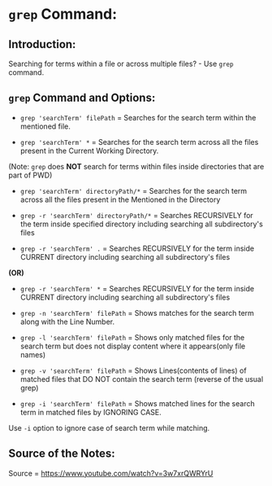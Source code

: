 # `grep` Command:

## Introduction:

Searching for terms within a file or across multiple files? - Use `grep` command.

## `grep` Command and Options:

- `grep 'searchTerm' filePath` = Searches for the search term within the mentioned file.

- `grep 'searchTerm' *` = Searches for the search term across all the files present in the Current Working Directory.

(Note: `grep` does **NOT** search for terms within files inside directories that are part of PWD)

- `grep 'searchTerm' directoryPath/*` = Searches for the search term across all the files present in the Mentioned in the Directory

- `grep -r 'searchTerm' directoryPath/*` = Searches RECURSIVELY for the term inside specified directory including searching all subdirectory's files

- `grep -r 'searchTerm' .` = Searches RECURSIVELY for the term inside CURRENT directory including searching all subdirectory's files

**(OR)**

- `grep -r 'searchTerm' *` = Searches RECURSIVELY for the term inside CURRENT directory including searching all subdirectory's files

- `grep -n 'searchTerm' filePath` = Shows matches for the search term along with the Line Number.

- `grep -l 'searchTerm' filePath` = Shows only matched files for the search term but does not display content where it appears(only file names)

- `grep -v 'searchTerm' filePath` = Shows Lines(contents of lines) of matched files that DO NOT contain the search term (reverse of the usual grep)

- `grep -i 'searchTerm' filePath` = Shows matched lines for the search term in matched files by IGNORING CASE.

Use `-i` option to ignore case of search term while matching.

## Source of the Notes:

Source = https://www.youtube.com/watch?v=3w7xrQWRYrU
